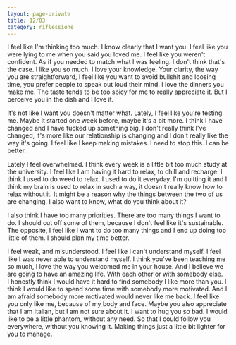```yaml
--- 
layout: page-private
title: 12/03
category: riflessione
---
```


I feel like I'm thinking too much. I know clearly that I want you.
I feel like you were lying to me when you said you loved me. I feel like you
weren't confident. As if you needed to match what I was feeling.
I don't think that's the case. I like you so much.
I love your knowledge. Your clarity, the way you are straightforward, 
I feel like you want to avoid bullshit and loosing time, you prefer people to
speak out loud their mind. I love the dinners you make me. The taste tends to be
too spicy for me to really appreciate it. But I perceive you in the dish and I
love it.  

It's not like I want you doesn't matter what. Lately, I feel like you're testing
me. Maybe it started one week before, maybe it's a bit more. I think I have changed
and I have fucked up something big. I don't really think I've changed, it's more
like our relationship is changing and I don't really like the way it's going.
I feel like I keep making mistakes. I need to stop this. I can be better.  

Lately I feel overwhelmed. I think every week is a little bit too much study at
the university. I feel like I am having it hard to relax, to chill and recharge.
I think I used to do weed to relax. I used to do it everyday.
I'm quitting it and I think my brain is used to relax in such a way, it doesn't
really know how to relax without it.
It might be a reason why the things between the two of us are changing.
I also want to know, what do you think about it?  

I also think I have too many priorities. There are too many things I want to do.
I should cut off some of them, because I don't feel like it's sustainable.  
The opposite, I feel like I want to do too many things and I end up doing too
little of them. I should plan my time better.  

I feel weak, and misunderstood. I feel like I can't understand myself. I feel
like I was never able to understand myself. I think you've been teaching me so
much, I love the way you welcomed me in your house. And I believe we are going
to have an amazing life. With each other or with somebody else.  
I honestly think I would have it hard to find somebody I like more than you.
I think I would like to spend some time with somebody more motivated. And I am
afraid somebody more motivated would never like me back. I feel like you only
like me, because of my body and face. Maybe you also appreciate that I am
Italian, but I am not sure about it. I want to hug you so bad.
I would like to be a little phantom, without any need. So that I could follow
you everywhere, without you knowing it. Making things just a little bit lighter
for you to manage.
